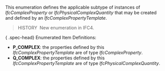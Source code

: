 This enumeration defines the applicable subtype of instances of _IfcComplexProperty_ or _IfcPhysicalComplexQuantity_ that may be created and defined by an _IfcComplexPropertyTemplate_.

> HISTORY&nbsp; New enumeration in IFC4.

{ .spec-head}
Enumerated Item Definitions:

* **P_COMPLEX**: the properties defined by this _IfcComplexPropertyTemplate_ are of type _IfcComplexProperty_.
* **Q_COMPLEX**: the properties defined by this _IfcComplexPropertyTemplate_ are of type _IfcPhysicalComplexQuantity_.